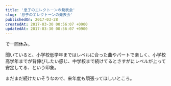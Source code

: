 ```yaml
---
title: '息子のエレクトーンの発表会'
slug: '息子のエレクトーンの発表会'
publishedOn: 2017-03-28
createdAt: 2017-03-30 00:56:07 +0900
updatedAt: 2017-03-30 00:56:07 +0900
---
```

で一回休み。

聞いていると、小学校低学年まではレベルに合った曲やパートで楽しく、小学校高学年までが背伸びしたい感じ、中学校まで続けてるとさすがにレベルが上って安定してる、という印象。

まだまだ続けたいそうなので、来年度も頑張ってほしいところ。
